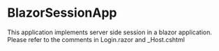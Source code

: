 # BlazorSessionApp
This application implements server side session in a blazor application.
Please refer to the comments in Login.razor and _Host.cshtml
